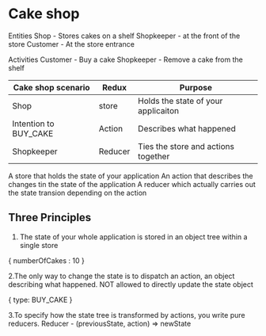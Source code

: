 # Cake shop

Entities
Shop - Stores cakes on a shelf
Shopkeeper - at the front of the store
Customer - At the store entrance

Activities
Customer - Buy a cake
Shopkeeper - Remove a cake from the shelf

| Cake shop scenario    | Redux   | Purpose                             |
| --------------------- | ------- | ----------------------------------- |
| Shop                  | store   | Holds the state of your applicaiton |
| Intention to BUY_CAKE | Action  | Describes what happened             |
| Shopkeeper            | Reducer | Ties the store and actions together |

A store that holds the state of your application
An action that describes the changes tin the state of the application
A reducer which actually carries out the state transion depending on the action

## Three Principles

1. The state of your whole application is stored in an object tree within a single store

{
numberOfCakes : 10
}

2.The only way to change the state is to dispatch an action, an object describing what happened. NOT allowed to directly update the state object

{
type: BUY_CAKE
}

3.To specify how the state tree is transformed by actions, you write pure reducers.
Reducer - (previousState, action) => newState
